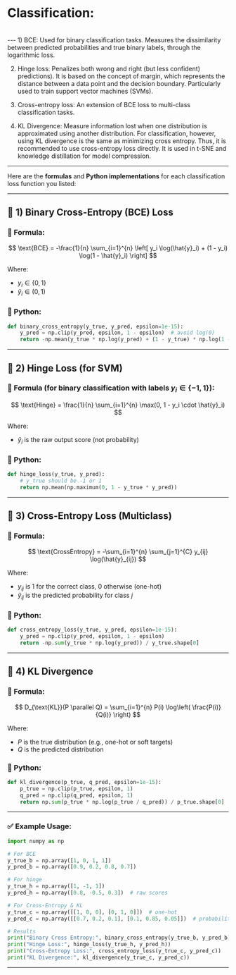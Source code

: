 # Classification: 
<br />
---
1) BCE: Used for binary classification tasks. Measures the dissimilarity between predicted probabilities and true binary labels, through the logarithmic loss.

2) Hinge loss: Penalizes both wrong and right (but less confident) predictions). It is based on the concept of margin, which represents the distance between a data point and the decision boundary. Particularly used to train support vector machines (SVMs).

3) Cross-entropy loss: An extension of BCE loss to multi-class classification tasks.

4) KL Divergence: Measure information lost when one distribution is approximated using another distribution. For classification, however, using KL divergence is the same as minimizing cross entropy. Thus, it is recommended to use cross-entropy loss directly. It is used in t-SNE and knowledge distillation for model compression.

---

Here are the **formulas** and **Python implementations** for each classification loss function you listed:

---

## 📘 1) **Binary Cross-Entropy (BCE) Loss**

### 🔸 Formula:

$$
\text{BCE} = -\frac{1}{n} \sum_{i=1}^{n} \left[ y_i \log(\hat{y}_i) + (1 - y_i) \log(1 - \hat{y}_i) \right]
$$

Where:

* $y_i \in \{0, 1\}$
* $\hat{y}_i \in (0, 1)$

### 🐍 Python:

```python
def binary_cross_entropy(y_true, y_pred, epsilon=1e-15):
    y_pred = np.clip(y_pred, epsilon, 1 - epsilon)  # avoid log(0)
    return -np.mean(y_true * np.log(y_pred) + (1 - y_true) * np.log(1 - y_pred))
```

---

## 📘 2) **Hinge Loss** (for SVM)

### 🔸 Formula (for binary classification with labels $y_i \in \{-1, 1\}$):

$$
\text{Hinge} = \frac{1}{n} \sum_{i=1}^{n} \max(0, 1 - y_i \cdot \hat{y}_i)
$$

Where:

* $\hat{y}_i$ is the raw output score (not probability)

### 🐍 Python:

```python
def hinge_loss(y_true, y_pred):
    # y_true should be -1 or 1
    return np.mean(np.maximum(0, 1 - y_true * y_pred))
```

---

## 📘 3) **Cross-Entropy Loss (Multiclass)**

### 🔸 Formula:

$$
\text{CrossEntropy} = -\sum_{i=1}^{n} \sum_{j=1}^{C} y_{ij} \log(\hat{y}_{ij})
$$

Where:

* $y_{ij}$ is 1 for the correct class, 0 otherwise (one-hot)
* $\hat{y}_{ij}$ is the predicted probability for class $j$

### 🐍 Python:

```python
def cross_entropy_loss(y_true, y_pred, epsilon=1e-15):
    y_pred = np.clip(y_pred, epsilon, 1 - epsilon)
    return -np.sum(y_true * np.log(y_pred)) / y_true.shape[0]
```

---

## 📘 4) **KL Divergence**

### 🔸 Formula:

$$
D_{\text{KL}}(P \parallel Q) = \sum_{i=1}^{n} P(i) \log\left( \frac{P(i)}{Q(i)} \right)
$$

Where:

* $P$ is the true distribution (e.g., one-hot or soft targets)
* $Q$ is the predicted distribution

### 🐍 Python:

```python
def kl_divergence(p_true, q_pred, epsilon=1e-15):
    p_true = np.clip(p_true, epsilon, 1)
    q_pred = np.clip(q_pred, epsilon, 1)
    return np.sum(p_true * np.log(p_true / q_pred)) / p_true.shape[0]
```

---

### ✅ Example Usage:

```python
import numpy as np

# For BCE
y_true_b = np.array([1, 0, 1, 1])
y_pred_b = np.array([0.9, 0.2, 0.8, 0.7])

# For hinge
y_true_h = np.array([1, -1, 1])
y_pred_h = np.array([0.8, -0.5, 0.3])  # raw scores

# For Cross-Entropy & KL
y_true_c = np.array([[1, 0, 0], [0, 1, 0]])  # one-hot
y_pred_c = np.array([[0.7, 0.2, 0.1], [0.1, 0.85, 0.05]])  # probabilities

# Results
print("Binary Cross Entropy:", binary_cross_entropy(y_true_b, y_pred_b))
print("Hinge Loss:", hinge_loss(y_true_h, y_pred_h))
print("Cross-Entropy Loss:", cross_entropy_loss(y_true_c, y_pred_c))
print("KL Divergence:", kl_divergence(y_true_c, y_pred_c))
```

---

